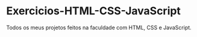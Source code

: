 # Exercicios-HTML-CSS-JavaScript
Todos os meus projetos feitos na faculdade com HTML, CSS e JavaScript.
